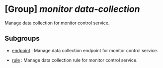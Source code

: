 # [Group] _monitor data-collection_

Manage data collection for monitor control service.

## Subgroups

- [endpoint](/Commands/monitor/data-collection/endpoint/readme.md)
: Manage data collection endpoint for monitor control service.

- [rule](/Commands/monitor/data-collection/rule/readme.md)
: Manage data collection rule for monitor control service.
